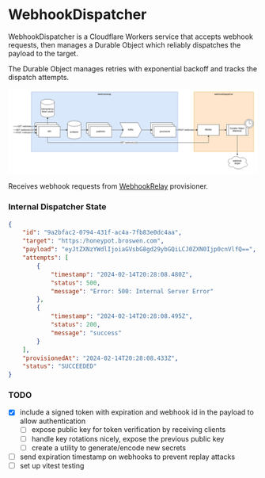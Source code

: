 # WebhookDispatcher

WebhookDispatcher is a Cloudflare Workers service that accepts webhook requests, then manages a Durable Object
which reliably dispatches the payload to the target.

The Durable Object manages retries with exponential backoff and tracks the dispatch attempts.

![diagram](diagram.png)

Receives webhook requests from [WebhookRelay](https://github.com/broswen/webhookrelay) provisioner.

### Internal Dispatcher State

```json
{
	"id": "9a2bfac2-0794-431f-ac4a-7fb83e0dc4aa",
	"target": "https:/honeypot.broswen.com",
	"payload": "eyJtZXNzYWdlIjoiaGVsbG8gd29ybGQiLCJ0ZXN0Ijp0cnVlfQ==",
	"attempts": [
		{
			"timestamp": "2024-02-14T20:28:08.480Z",
			"status": 500,
			"message": "Error: 500: Internal Server Error"
		},
		{
			"timestamp": "2024-02-14T20:28:08.495Z",
			"status": 200,
			"message": "success"
		}
	],
	"provisionedAt": "2024-02-14T20:28:08.433Z",
	"status": "SUCCEEDED"
}
```

### TODO
- [x] include a signed token with expiration and webhook id in the payload to allow authentication
  - [ ] expose public key for token verification by receiving clients
  - [ ] handle key rotations nicely, expose the previous public key
  - [ ] create a utility to generate/encode new secrets
- [ ] send expiration timestamp on webhooks to prevent replay attacks
- [ ] set up vitest testing
